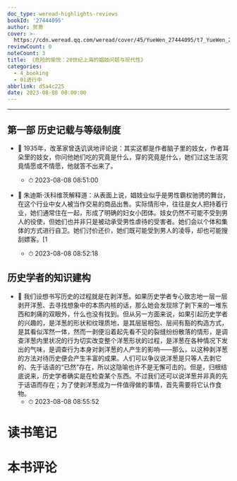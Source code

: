 ```yaml
---
doc_type: weread-highlights-reviews
bookId: '27444095'
author: 贺萧
cover: >-
  https://cdn.weread.qq.com/weread/cover/45/YueWen_27444095/t7_YueWen_27444095.jpg
reviewCount: 0
noteCount: 3
title: 《危险的愉悦：20世纪上海的娼妓问题与现代性》
categories:
  - 4_booking
  - 01进行中
abbrlink: d5a4c225
date: 2023-08-08 00:00:00
---
```


---


## 第一部 历史记载与等级制度


- 📌 1935年，改革家曾迭讥讽地评论说：其实这都是作者脑子里的妓女，作者耳朵里的妓女，你问他她们吃的究竟是什么，穿的究竟是什么，她们过这生活究竟情愿或不情愿，他就答不出来了。 
    - ⏱ 2023-08-08 08:51:00 

- 📌 朱迪斯·沃科维茨解释道：从表面上说，娼妓业似乎是男性霸权驰骋的舞台，在这个行业中女人被当作交易的商品出售。实际情形中，往往是女人把持着行业，她们通常住在一起，形成了明确的妇女小团体。妓女仍然不可能不受到男人的役使，但她们也并非只是被动承受男性虐待的受害者。她们会以个体和集体的方式进行自卫。她们讨价还价，她们既可能受到男人的凌辱，却也可能搜刮嫖客。[1 
    - ⏱ 2023-08-08 08:52:18 
## 历史学者的知识建构


- 📌 我们设想书写历史的过程就是在剥洋葱。如果历史学者专心致志地一层一层剥开洋葱、去寻找想象中的本质内核的话，那么她会发现除了剥下来的一堆东西和刺痛的双眼外，什么也没有找到。但从另一方面来说，如果引起历史学者的兴趣的，是洋葱的形状和纹理质地，是其层层相包、层间有豁的构造方式，是其看似浑然一体，然而一剥便沿着起先看不见的裂缝纷纷散落的情形，是调查洋葱内里状况的行为切实改变整个洋葱形状的过程，是洋葱在各种情况下发出的气味，是调查行为本身对剥洋葱的人产生的影响——那么，以这种剥洋葱的方法对待历史便会产生丰富的成果。人们可以争议说洋葱是只等人去剥它的、先于话语的“已然”存在，所以这隐喻也许不是无懈可击的。但是，归根结底说来，历史学者确实是在检查某个东西。不过我们还可以说洋葱并非真的先于话语而存在；为了使剥洋葱成为一件值得做的事情，首先需要将它认作食物。 
    - ⏱ 2023-08-08 08:55:52 

# 读书笔记


# 本书评论

